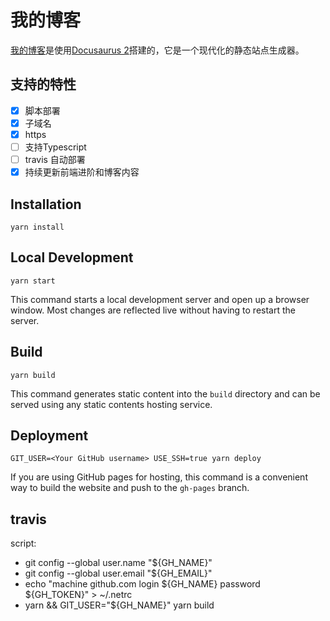 # 我的博客

[我的博客](https://blog.ywhoo.cn)是使用[Docusaurus 2](https://v2.docusaurus.io/)搭建的，它是一个现代化的静态站点生成器。

## 支持的特性

- [x] 脚本部署
- [x] 子域名
- [x] https
- [ ] 支持Typescript
- [ ] travis 自动部署
- [x] 持续更新前端进阶和博客内容

## Installation

```console
yarn install
```

## Local Development

```console
yarn start
```

This command starts a local development server and open up a browser window. Most changes are reflected live without having to restart the server.

## Build

```console
yarn build
```

This command generates static content into the `build` directory and can be served using any static contents hosting service.

## Deployment

```console
GIT_USER=<Your GitHub username> USE_SSH=true yarn deploy
```

If you are using GitHub pages for hosting, this command is a convenient way to build the website and push to the `gh-pages` branch.


## travis

script:
  - git config --global user.name "${GH_NAME}"
  - git config --global user.email "${GH_EMAIL}"
  - echo "machine github.com login ${GH_NAME} password ${GH_TOKEN}" > ~/.netrc
  - yarn && GIT_USER="${GH_NAME}" yarn build
